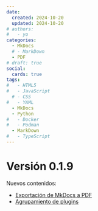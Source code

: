 ```yaml
---
date:
  created: 2024-10-20
  updated: 2024-10-20
# authors:
#   - yo
categories:
  - MkDocs
  # - MarkDown
  - PDF
# draft: true
social:
  cards: true
tags:
#   - HTML5
#   - JavaScript
  # - CSS
#   - YAML
  - MkDocs
  - Python
#   - Docker
#   - Podman
  - MarkDown
#   - TypeScript
---
```




# Versión 0.1.9


Nuevos contenidos:

- [Exportación de MkDocs a PDF](../../mkdocs-material/instalacion/guardado_pdf.md)
- [Agrupamiento de plugins](../../mkdocs-material/instalacion/grupos_plugins.md)





<!-- mas -->

<!-- [Exportación a PDF](../../mkdocs-material/instalacion/guardado_pdf.md) -->





